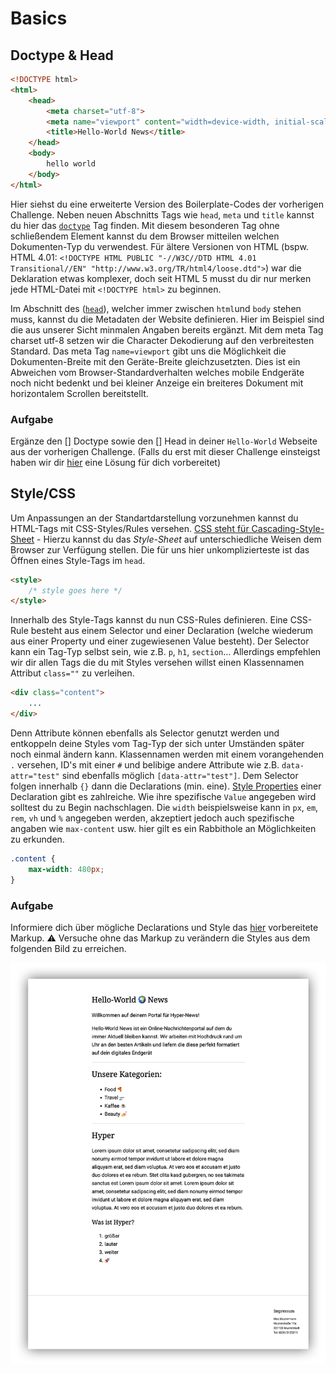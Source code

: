# Basics

## Doctype & Head

```html
<!DOCTYPE html> 
<html>
    <head>
        <meta charset="utf-8">
        <meta name="viewport" content="width=device-width, initial-scale=1.0">
        <title>Hello-World News</title>
    </head>
    <body>
        hello world
    </body>
</html>
```

Hier siehst du eine erweiterte Version des Boilerplate-Codes der vorherigen Challenge. Neben neuen Abschnitts Tags wie `head`, `meta` und `title` kannst du hier das [`doctype`](https://www.w3schools.com/TAgs/tag_doctype.asp) Tag finden. Mit diesem besonderen Tag ohne schließendem Element kannst du dem Browser mitteilen welchen Dokumenten-Typ du verwendest. Für ältere Versionen von HTML (bspw. HTML 4.01: `<!DOCTYPE HTML PUBLIC "-//W3C//DTD HTML 4.01 Transitional//EN" "http://www.w3.org/TR/html4/loose.dtd">`) war die Deklaration etwas komplexer, doch seit HTML 5 musst du dir nur merken jede HTML-Datei mit `<!DOCTYPE html>` zu beginnen.

Im Abschnitt des ([`head`](https://www.w3schools.com/TAgs/tag_head.asp)), welcher immer zwischen `html`und `body` stehen muss, kannst du die Metadaten der Website definieren. Hier im Beispiel sind die aus unserer Sicht minmalen Angaben bereits ergänzt.
Mit dem meta Tag charset utf-8 setzen wir die Character Dekodierung auf den verbreitesten Standard.
Das meta Tag `name=viewport` gibt uns die Möglichkeit die Dokumenten-Breite mit den Geräte-Breite gleichzusetzten. Dies ist ein Abweichen vom Browser-Standardverhalten welches mobile Endgeräte noch nicht bedenkt und bei kleiner Anzeige ein breiteres Dokument mit horizontalem Scrollen bereitstellt.

### Aufgabe

Ergänze den [] Doctype sowie den [] Head in deiner `Hello-World` Webseite aus der vorherigen Challenge. (Falls du erst mit dieser Challenge einsteigst haben wir dir [hier](index.html) eine Lösung für dich vorbereitet)

## Style/CSS

Um Anpassungen an der Standartdarstellung vorzunehmen kannst du HTML-Tags mit CSS-Styles/Rules versehen. [CSS steht für Cascading-Style-Sheet](https://developer.mozilla.org/en-US/docs/Glossary/CSS) -  Hierzu kannst du das _Style-Sheet_ auf unterschiedliche Weisen dem Browser zur Verfügung stellen. Die für uns hier unkomplizierteste ist das Öffnen eines Style-Tags im `head`.

```html
<style>
    /* style goes here */
</style>
```

Innerhalb des Style-Tags kannst du nun CSS-Rules definieren. Eine CSS-Rule besteht aus einem Selector und einer Declaration (welche wiederum aus einer Property und einer zugewiesenen Value besteht). Der Selector kann ein Tag-Typ selbst sein, wie z.B. `p`, `h1`, `section`... Allerdings empfehlen wir dir allen Tags die du mit Styles versehen willst einen Klassennamen Attribut `class=""` zu verleihen.

```html
<div class="content">
    ...
</div>
```

Denn Attribute können ebenfalls als Selector genutzt werden und entkoppeln deine Styles vom Tag-Typ der sich unter Umständen später noch einmal ändern kann. Klassennamen werden mit einem vorangehenden `.` versehen, ID's mit einer `#` und belibige andere Attribute wie z.B. `data-attr="test"` sind ebenfalls möglich `[data-attr="test"]`. Dem Selector folgen innerhalb `{}` dann die Declarations (min. eine). [Style Properties](https://developer.mozilla.org/en-US/docs/Web/CSS/Reference#index) einer Declaration gibt es zahlreiche. Wie ihre spezifische `Value` angegeben wird solltest du zu Begin nachschlagen. Die `width` beispielsweise kann in `px`, `em`, `rem`, `vh` und `%` angegeben werden, akzeptiert jedoch auch spezifische angaben wie `max-content` usw. hier gilt es ein Rabbithole an Möglichkeiten zu erkunden.

```css
.content {
    max-width: 480px;
}
```

### Aufgabe

Informiere dich über mögliche Declarations und Style das [hier](index.html) vorbereitete Markup. ⚠️ Versuche ohne das Markup zu verändern die Styles aus dem folgenden Bild zu erreichen.

![Webseite](website-styled.png "Hello-World Webseite")
